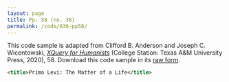 ```yaml
---
layout: page
title: Pp. 58 (no. 36)
permalink: /code/036-pp58/
---
```


This code sample is adapted from Clifford B. Anderson and Joseph C. Wicentowski, 
[_XQuery for Humanists_](/) (College Station: Texas A&M University Press, 2020), 58. 
Download this code sample in its [raw form](/code/036-pp58/036-pp58.xml).

```xml
<title>Primo Levi: The Matter of a Life</title>
```  
